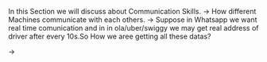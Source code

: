 


In this Section we will discuss about Communication Skills.
-> How different Machines communicate with each others.
-> Suppose in Whatsapp we want real time comunication and in in ola/uber/swiggy we may get real address of driver after every 10s.So How we aree getting all these datas?

->
